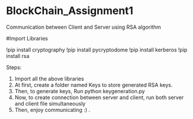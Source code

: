# BlockChain_Assignment1

Communication between Client and Server using RSA algorithm

#Import Libraries

!pip install cryptography
!pip install pycryptodome
!pip install kerberos
!pip install rsa

Steps:
1. Import all the above libraries
2. At first, create a folder named Keys to store generated RSA keys.
3. Then, to generate keys, Run python keygeneration.py
4. Now, to create connection between server and client, run both server and client file simultaneously
5. Then, enjoy communicating :) .
